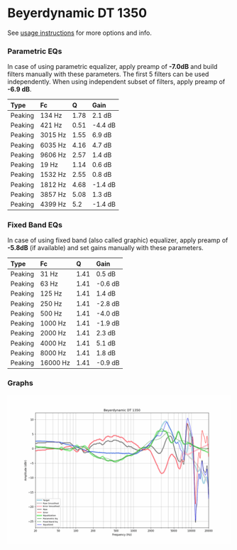 # Beyerdynamic DT 1350
See [usage instructions](https://github.com/jaakkopasanen/AutoEq#usage) for more options and info.

### Parametric EQs
In case of using parametric equalizer, apply preamp of **-7.0dB** and build filters manually
with these parameters. The first 5 filters can be used independently.
When using independent subset of filters, apply preamp of **-6.9 dB**.

| Type    | Fc      |    Q | Gain    |
|:--------|:--------|:-----|:--------|
| Peaking | 134 Hz  | 1.78 | 2.1 dB  |
| Peaking | 421 Hz  | 0.51 | -4.4 dB |
| Peaking | 3015 Hz | 1.55 | 6.9 dB  |
| Peaking | 6035 Hz | 4.16 | 4.7 dB  |
| Peaking | 9606 Hz | 2.57 | 1.4 dB  |
| Peaking | 19 Hz   | 1.14 | 0.6 dB  |
| Peaking | 1532 Hz | 2.55 | 0.8 dB  |
| Peaking | 1812 Hz | 4.68 | -1.4 dB |
| Peaking | 3857 Hz | 5.08 | 1.3 dB  |
| Peaking | 4399 Hz | 5.2  | -1.4 dB |

### Fixed Band EQs
In case of using fixed band (also called graphic) equalizer, apply preamp of **-5.8dB**
(if available) and set gains manually with these parameters.

| Type    | Fc       |    Q | Gain    |
|:--------|:---------|:-----|:--------|
| Peaking | 31 Hz    | 1.41 | 0.5 dB  |
| Peaking | 63 Hz    | 1.41 | -0.6 dB |
| Peaking | 125 Hz   | 1.41 | 1.4 dB  |
| Peaking | 250 Hz   | 1.41 | -2.8 dB |
| Peaking | 500 Hz   | 1.41 | -4.0 dB |
| Peaking | 1000 Hz  | 1.41 | -1.9 dB |
| Peaking | 2000 Hz  | 1.41 | 2.3 dB  |
| Peaking | 4000 Hz  | 1.41 | 5.1 dB  |
| Peaking | 8000 Hz  | 1.41 | 1.8 dB  |
| Peaking | 16000 Hz | 1.41 | -0.9 dB |

### Graphs
![](./Beyerdynamic%20DT%201350.png)